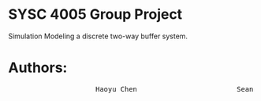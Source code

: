 # SYSC 4005 Group Project
Simulation Modeling a discrete two-way buffer system.



# Authors: 
<pre>
                     Haoyu Chen                        Sean Wallach
</pre>
